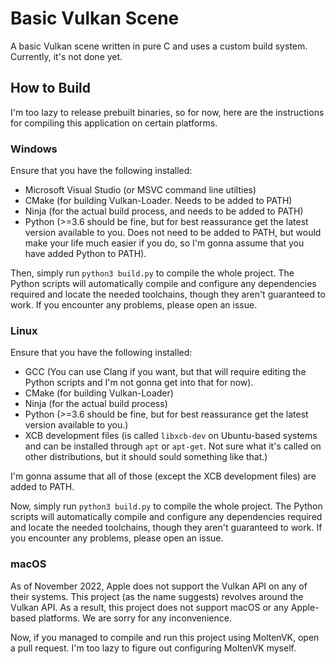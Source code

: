 # Basic Vulkan Scene

A basic Vulkan scene written in pure C and uses a custom build system. Currently, it's not done yet.

## How to Build

I'm too lazy to release prebuilt binaries, so for now, here are the instructions for compiling this application on certain platforms.

### Windows

Ensure that you have the following installed:

- Microsoft Visual Studio (or MSVC command line utilties)
- CMake (for building Vulkan-Loader. Needs to be added to PATH)
- Ninja (for the actual build process, and needs to be added to PATH)
- Python (>=3.6 should be fine, but for best reassurance get the latest version available to you. Does not need to be added to PATH, but would make your life much easier if you do, so I'm gonna assume that you have added Python to PATH).

Then, simply run `python3 build.py` to compile the whole project. The Python scripts will automatically compile and configure any dependencies required and locate the needed toolchains, though they aren't guaranteed to work. If you encounter any problems, please open an issue.

### Linux

Ensure that you have the following installed:

- GCC (You can use Clang if you want, but that will require editing the Python scripts and I'm not gonna get into that for now).
- CMake (for building Vulkan-Loader)
- Ninja (for the actual build process)
- Python (>=3.6 should be fine, but for best reassurance get the latest version available to you.)
- XCB development files (is called `libxcb-dev` on Ubuntu-based systems and can be installed through `apt` or `apt-get`. Not sure what it's called on other distributions, but it should sould something like that.)

I'm gonna assume that all of those (except the XCB development files) are added to PATH.

Now, simply run `python3 build.py` to compile the whole project. The Python scripts will automatically compile and configure any dependencies required and locate the needed toolchains, though they aren't guaranteed to work. If you encounter any problems, please open an issue.

### macOS

As of November 2022, Apple does not support the Vulkan API on any of their systems. This project (as the name suggests) revolves around the Vulkan API. As a result, this project does not support macOS or any Apple-based platforms. We are sorry for any inconvenience.

Now, if you managed to compile and run this project using MoltenVK, open a pull request. I'm too lazy to figure out configuring MoltenVK myself.